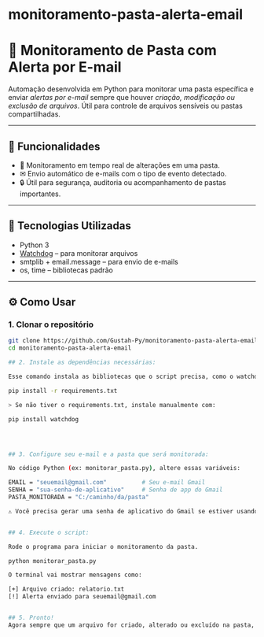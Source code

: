 # monitoramento-pasta-alerta-email
# 📁 Monitoramento de Pasta com Alerta por E-mail

Automação desenvolvida em Python para monitorar uma pasta específica e enviar *alertas por e-mail* sempre que houver *criação, modificação ou exclusão de arquivos*. Útil para controle de arquivos sensíveis ou pastas compartilhadas.

---

## 🚀 Funcionalidades

- 📌 Monitoramento em tempo real de alterações em uma pasta.
- ✉ Envio automático de e-mails com o tipo de evento detectado.
- 🔒 Útil para segurança, auditoria ou acompanhamento de pastas importantes.

---

## 🧪 Tecnologias Utilizadas

- Python 3
- [Watchdog](https://pypi.org/project/watchdog/) – para monitorar arquivos
- smtplib + email.message – para envio de e-mails
- os, time – bibliotecas padrão

---

## ⚙ Como Usar

### 1. Clonar o repositório

```bash
git clone https://github.com/Gustah-Py/monitoramento-pasta-alerta-email.git
cd monitoramento-pasta-alerta-email

## 2. Instale as dependências necessárias:

Esse comando instala as bibliotecas que o script precisa, como o watchdog.

pip install -r requirements.txt

> Se não tiver o requirements.txt, instale manualmente com:

pip install watchdog




## 3. Configure seu e-mail e a pasta que será monitorada:

No código Python (ex: monitorar_pasta.py), altere essas variáveis:

EMAIL = "seuemail@gmail.com"          # Seu e-mail Gmail
SENHA = "sua-senha-de-aplicativo"     # Senha de app do Gmail
PASTA_MONITORADA = "C:/caminho/da/pasta"

⚠ Você precisa gerar uma senha de aplicativo do Gmail se estiver usando autenticação em duas etapas.


## 4. Execute o script:

Rode o programa para iniciar o monitoramento da pasta.

python monitorar_pasta.py

O terminal vai mostrar mensagens como:

[+] Arquivo criado: relatorio.txt
[!] Alerta enviado para seuemail@gmail.com


## 5. Pronto!
Agora sempre que um arquivo for criado, alterado ou excluído na pasta, você vai receber um alerta por e-mail automático.

